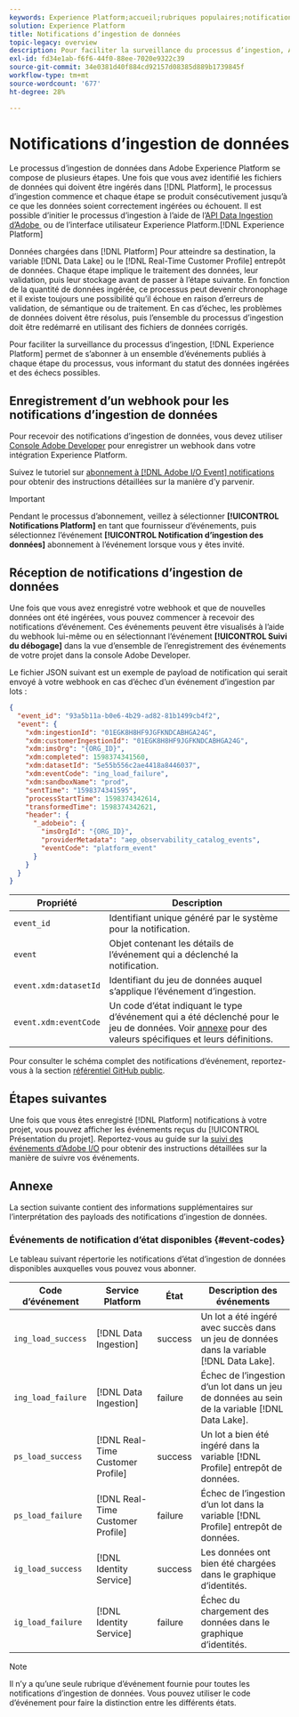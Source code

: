 ```yaml
---
keywords: Experience Platform;accueil;rubriques populaires;notifications d’ingestion de données;notifications;événements d’abonnement;événements d’état d’ingestion de données;événements d’état;abonner;notifications d’état;
solution: Experience Platform
title: Notifications d’ingestion de données
topic-legacy: overview
description: Pour faciliter la surveillance du processus d’ingestion, Adobe Experience Platform permet de s’abonner à un ensemble d’événements publiés par chaque étape du processus, vous informant de l’état des données ingérées et des échecs possibles.
exl-id: fd34e1ab-f6f6-44f0-88ee-7020e9322c39
source-git-commit: 34e0381d40f884cd92157d08385d889b1739845f
workflow-type: tm+mt
source-wordcount: '677'
ht-degree: 28%

---
```


# Notifications d’ingestion de données

Le processus d’ingestion de données dans Adobe Experience Platform se compose de plusieurs étapes. Une fois que vous avez identifié les fichiers de données qui doivent être ingérés dans [!DNL Platform], le processus d’ingestion commence et chaque étape se produit consécutivement jusqu’à ce que les données soient correctement ingérées ou échouent. Il est possible d’initier le processus d’ingestion à l’aide de l’[API Data Ingestion d’Adobe ](https://www.adobe.io/experience-platform-apis/references/data-ingestion/) ou de l’interface utilisateur Experience Platform.[!DNL Experience Platform]

Données chargées dans [!DNL Platform] Pour atteindre sa destination, la variable [!DNL Data Lake] ou le [!DNL Real-Time Customer Profile] entrepôt de données. Chaque étape implique le traitement des données, leur validation, puis leur stockage avant de passer à l’étape suivante. En fonction de la quantité de données ingérée, ce processus peut devenir chronophage et il existe toujours une possibilité qu’il échoue en raison d’erreurs de validation, de sémantique ou de traitement. En cas d’échec, les problèmes de données doivent être résolus, puis l’ensemble du processus d’ingestion doit être redémarré en utilisant des fichiers de données corrigés.

Pour faciliter la surveillance du processus d’ingestion, [!DNL Experience Platform] permet de s’abonner à un ensemble d’événements publiés à chaque étape du processus, vous informant du statut des données ingérées et des échecs possibles.

## Enregistrement d’un webhook pour les notifications d’ingestion de données

Pour recevoir des notifications d’ingestion de données, vous devez utiliser [Console Adobe Developer](https://www.adobe.com/go/devs_console_ui) pour enregistrer un webhook dans votre intégration Experience Platform.

Suivez le tutoriel sur [abonnement à [!DNL Adobe I/O Event] notifications](../../observability/alerts/subscribe.md) pour obtenir des instructions détaillées sur la manière d’y parvenir.

>[!IMPORTANT]
>
>Pendant le processus d’abonnement, veillez à sélectionner **[!UICONTROL Notifications Platform]** en tant que fournisseur d’événements, puis sélectionnez l’événement **[!UICONTROL Notification d’ingestion des données]** abonnement à l’événement lorsque vous y êtes invité.

## Réception de notifications d’ingestion de données

Une fois que vous avez enregistré votre webhook et que de nouvelles données ont été ingérées, vous pouvez commencer à recevoir des notifications d’événement. Ces événements peuvent être visualisés à l’aide du webhook lui-même ou en sélectionnant l’événement **[!UICONTROL Suivi du débogage]** dans la vue d’ensemble de l’enregistrement des événements de votre projet dans la console Adobe Developer.

Le fichier JSON suivant est un exemple de payload de notification qui serait envoyé à votre webhook en cas d’échec d’un événement d’ingestion par lots :

```json
{
  "event_id": "93a5b11a-b0e6-4b29-ad82-81b1499cb4f2",
  "event": {
    "xdm:ingestionId": "01EGK8H8HF9JGFKNDCABHGA24G",
    "xdm:customerIngestionId": "01EGK8H8HF9JGFKNDCABHGA24G",
    "xdm:imsOrg": "{ORG_ID}",
    "xdm:completed": 1598374341560,
    "xdm:datasetId": "5e55b556c2ae4418a8446037",
    "xdm:eventCode": "ing_load_failure",
    "xdm:sandboxName": "prod",
    "sentTime": "1598374341595",
    "processStartTime": 1598374342614,
    "transformedTime": 1598374342621,
    "header": {
      "_adobeio": {
        "imsOrgId": "{ORG_ID}",
        "providerMetadata": "aep_observability_catalog_events",
        "eventCode": "platform_event"
      }
    }
  }
}
```

| Propriété | Description |
| --- | --- |
| `event_id` | Identifiant unique généré par le système pour la notification. |
| `event` | Objet contenant les détails de l’événement qui a déclenché la notification. |
| `event.xdm:datasetId` | Identifiant du jeu de données auquel s’applique l’événement d’ingestion. |
| `event.xdm:eventCode` | Un code d’état indiquant le type d’événement qui a été déclenché pour le jeu de données. Voir [annexe](#event-codes) pour des valeurs spécifiques et leurs définitions. |

Pour consulter le schéma complet des notifications d’événement, reportez-vous à la section [référentiel GitHub public](https://github.com/adobe/xdm/blob/master/schemas/notifications/ingestion.schema.json).

## Étapes suivantes

Une fois que vous êtes enregistré [!DNL Platform] notifications à votre projet, vous pouvez afficher les événements reçus du [!UICONTROL Présentation du projet]. Reportez-vous au guide sur la [suivi des événements d’Adobe I/O](https://www.adobe.io/apis/experienceplatform/events/docs.html#!adobedocs/adobeio-events/master/support/tracing.md) pour obtenir des instructions détaillées sur la manière de suivre vos événements.

## Annexe

La section suivante contient des informations supplémentaires sur l’interprétation des payloads des notifications d’ingestion de données.

### Événements de notification d’état disponibles {#event-codes}

Le tableau suivant répertorie les notifications d’état d’ingestion de données disponibles auxquelles vous pouvez vous abonner.

| Code d’événement | Service Platform | État | Description des événements |
| --- | ---------------- | ------ | ----------------- |
| `ing_load_success` | [!DNL Data Ingestion] | success | Un lot a été ingéré avec succès dans un jeu de données dans la variable [!DNL Data Lake]. |
| `ing_load_failure` | [!DNL Data Ingestion] | failure | Échec de l’ingestion d’un lot dans un jeu de données au sein de la variable [!DNL Data Lake]. |
| `ps_load_success` | [!DNL Real-Time Customer Profile] | success | Un lot a bien été ingéré dans la variable [!DNL Profile] entrepôt de données. |
| `ps_load_failure` | [!DNL Real-Time Customer Profile] | failure | Échec de l’ingestion d’un lot dans la variable [!DNL Profile] entrepôt de données. |
| `ig_load_success` | [!DNL Identity Service] | success | Les données ont bien été chargées dans le graphique d’identités. |
| `ig_load_failure` | [!DNL Identity Service] | failure | Échec du chargement des données dans le graphique d’identités. |

>[!NOTE]
>
>Il n’y a qu’une seule rubrique d’événement fournie pour toutes les notifications d’ingestion de données. Vous pouvez utiliser le code d’événement pour faire la distinction entre les différents états.
